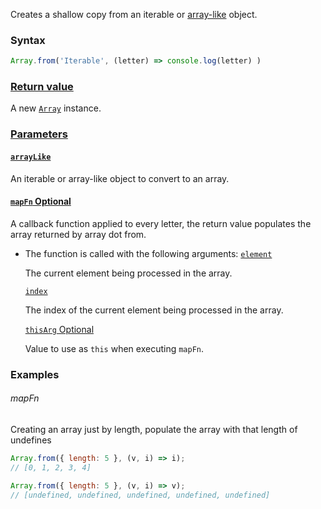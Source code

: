 Creates a shallow copy from an iterable or [array-like](https://developer.mozilla.org/en-US/docs/Web/JavaScript/Guide/Indexed_collections#working_with_array-like_objects) object.

### Syntax
```js
Array.from('Iterable', (letter) => console.log(letter) )
```
### [Return value](https://developer.mozilla.org/en-US/docs/Web/JavaScript/Reference/Global_Objects/Array/from#return_value)

A new [`Array`](https://developer.mozilla.org/en-US/docs/Web/JavaScript/Reference/Global_Objects/Array) instance.
### [Parameters](https://developer.mozilla.org/en-US/docs/Web/JavaScript/Reference/Global_Objects/Array/from#parameters)

#### [`arrayLike`](https://developer.mozilla.org/en-US/docs/Web/JavaScript/Reference/Global_Objects/Array/from#arraylike)

An iterable or array-like object to convert to an array.

#### [`mapFn` Optional](https://developer.mozilla.org/en-US/docs/Web/JavaScript/Reference/Global_Objects/Array/from#mapfn)

A callback function applied to every letter, the return value populates the array returned by array dot from. 
- The function is called with the following arguments:
	[`element`](https://developer.mozilla.org/en-US/docs/Web/JavaScript/Reference/Global_Objects/Array/from#element)
	
	The current element being processed in the array.
	
	[`index`](https://developer.mozilla.org/en-US/docs/Web/JavaScript/Reference/Global_Objects/Array/from#index)
	
	The index of the current element being processed in the array.
	
	[`thisArg` Optional](https://developer.mozilla.org/en-US/docs/Web/JavaScript/Reference/Global_Objects/Array/from#thisarg)
	
	Value to use as `this` when executing `mapFn`.

### Examples
###### mapFn
Creating an array just by length, populate the array with that length of undefines

```js
Array.from({ length: 5 }, (v, i) => i);
// [0, 1, 2, 3, 4]

Array.from({ length: 5 }, (v, i) => v);
// [undefined, undefined, undefined, undefined, undefined]
```